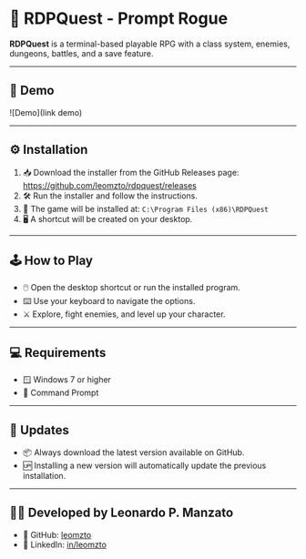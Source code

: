 # 🧩 RDPQuest - Prompt Rogue

**RDPQuest** is a terminal-based playable RPG with a class system, enemies, dungeons, battles, and a save feature.

---

## 🎥 Demo

![Demo](link demo)

---

## ⚙️ Installation

1. 📥 Download the installer from the GitHub Releases page:
   https://github.com/leomzto/rdpquest/releases
2. 🛠️ Run the installer and follow the instructions.
3. 📁 The game will be installed at:
   `C:\Program Files (x86)\RDPQuest`
4. 🖥️ A shortcut will be created on your desktop.

---

## 🕹️ How to Play

- 🖱️ Open the desktop shortcut or run the installed program.
- ⌨️ Use your keyboard to navigate the options.
- ⚔️ Explore, fight enemies, and level up your character.

---

## 💻 Requirements

- 🪟 Windows 7 or higher
- 💬 Command Prompt

---

## 🔄 Updates

- 📦 Always download the latest version available on GitHub.
- 🆙 Installing a new version will automatically update the previous installation.

---

## 👨‍💻 Developed by Leonardo P. Manzato

- 🐙 GitHub: [leomzto](https://github.com/leomzto)
- 💼 LinkedIn: [in/leomzto](https://www.linkedin.com/in/leomzto)

